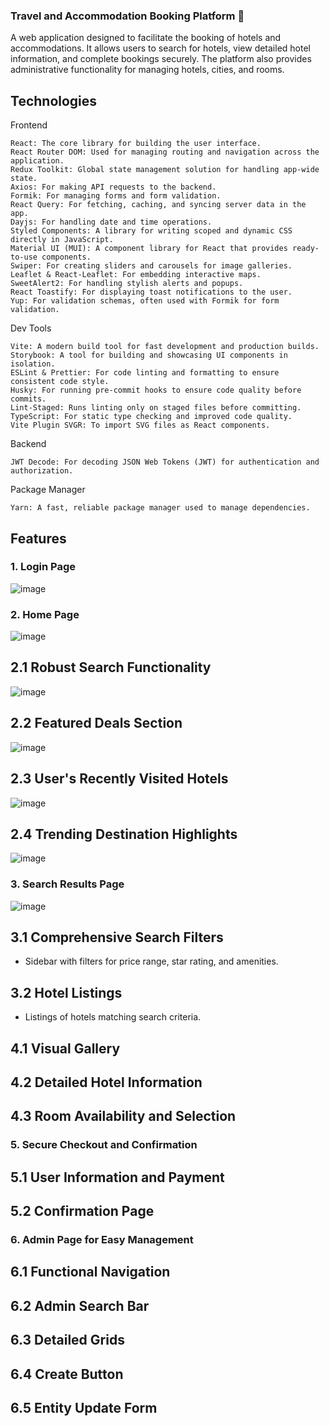 ### Travel and Accommodation Booking Platform 🧳

<p>A web application designed to
facilitate the booking of hotels and accommodations.
It allows users to search for hotels, view detailed hotel information,
and complete bookings securely. The platform also provides administrative
functionality for managing hotels, cities, and rooms.</p>

## Technologies

Frontend

    React: The core library for building the user interface.
    React Router DOM: Used for managing routing and navigation across the application.
    Redux Toolkit: Global state management solution for handling app-wide state.
    Axios: For making API requests to the backend.
    Formik: For managing forms and form validation.
    React Query: For fetching, caching, and syncing server data in the app.
    Dayjs: For handling date and time operations.
    Styled Components: A library for writing scoped and dynamic CSS directly in JavaScript.
    Material UI (MUI): A component library for React that provides ready-to-use components.
    Swiper: For creating sliders and carousels for image galleries.
    Leaflet & React-Leaflet: For embedding interactive maps.
    SweetAlert2: For handling stylish alerts and popups.
    React Toastify: For displaying toast notifications to the user.
    Yup: For validation schemas, often used with Formik for form validation.

Dev Tools

    Vite: A modern build tool for fast development and production builds.
    Storybook: A tool for building and showcasing UI components in isolation.
    ESLint & Prettier: For code linting and formatting to ensure consistent code style.
    Husky: For running pre-commit hooks to ensure code quality before commits.
    Lint-Staged: Runs linting only on staged files before committing.
    TypeScript: For static type checking and improved code quality.
    Vite Plugin SVGR: To import SVG files as React components.

Backend

    JWT Decode: For decoding JSON Web Tokens (JWT) for authentication and authorization.

Package Manager

    Yarn: A fast, reliable package manager used to manage dependencies.

## Features

### 1. Login Page
![image](https://github.com/user-attachments/assets/fe12d006-6bec-4464-9ed1-e369d4c4e57b)

### 2. Home Page
![image](https://github.com/user-attachments/assets/f83ef4a4-d630-42dd-ba0d-58a0a2eac4c6)

## 2.1 Robust Search Functionality
![image](https://github.com/user-attachments/assets/69acc6e9-b21b-4b43-b53d-948c2a5b987a)

## 2.2 Featured Deals Section
![image](https://github.com/user-attachments/assets/f17e5098-4a9b-4f2b-adbd-effcb94cdf0a)

## 2.3 User's Recently Visited Hotels
![image](https://github.com/user-attachments/assets/86a0fddc-830f-4da0-ba8c-47095da58b8e)

## 2.4 Trending Destination Highlights
![image](https://github.com/user-attachments/assets/30acbb0f-ed75-4e02-a1ff-297ce226f0ac)
### 3. Search Results Page
![image](https://github.com/user-attachments/assets/0e41531d-3c18-4681-85c1-40be27c894b7)

## 3.1 Comprehensive Search Filters
- Sidebar with filters for price range, star rating, and amenities.
## 3.2 Hotel Listings
- Listings of hotels matching search criteria.

## 4.1 Visual Gallery

## 4.2 Detailed Hotel Information

## 4.3 Room Availability and Selection

### 5. Secure Checkout and Confirmation

## 5.1 User Information and Payment

## 5.2 Confirmation Page

### 6. Admin Page for Easy Management

## 6.1 Functional  Navigation

## 6.2 Admin Search Bar

## 6.3 Detailed Grids

## 6.4 Create Button

## 6.5 Entity Update Form



